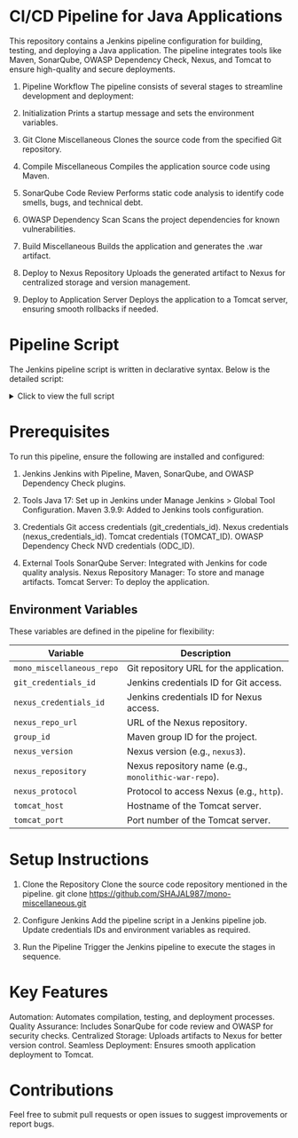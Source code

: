# CI/CD Pipeline for Java Applications

This repository contains a Jenkins pipeline configuration for building, testing, and deploying a Java application. The pipeline integrates tools like Maven, SonarQube, OWASP Dependency Check, Nexus, and Tomcat to ensure high-quality and secure deployments.

1. Pipeline Workflow
The pipeline consists of several stages to streamline development and deployment:

2. Initialization
Prints a startup message and sets the environment variables.

3. Git Clone Miscellaneous
Clones the source code from the specified Git repository.

4. Compile Miscellaneous
Compiles the application source code using Maven.

5. SonarQube Code Review
Performs static code analysis to identify code smells, bugs, and technical debt.

6. OWASP Dependency Scan
Scans the project dependencies for known vulnerabilities.

7. Build Miscellaneous
Builds the application and generates the .war artifact.

8. Deploy to Nexus Repository
Uploads the generated artifact to Nexus for centralized storage and version management.

9. Deploy to Application Server
Deploys the application to a Tomcat server, ensuring smooth rollbacks if needed.

# Pipeline Script

The Jenkins pipeline script is written in declarative syntax. Below is the detailed script:

<details> <summary>Click to view the full script</summary>
pipeline {
    agent any

    tools {
        jdk 'Java17'
        maven 'Maven_3_9_9'
    }

    environment {
        mono_miscellaneous_repo = 'https://github.com/SHAJAL987/mono-miscellaneous.git'
        git_credentials_id = 'GIT_ACCESS_000000111222'
        nexus_credentials_id = '391a3d38-676a-42b5-a5ce-6d66a236eb7f'
        nexus_repo_url = '192.168.0.102:8081'
        group_id = 'com.mono'
        nexus_version = 'nexus3'
        nexus_repository = 'monolithic-war-repo'
        nexus_protocol = 'http'
        tomcat_host= '192.168.0.102'
        tomcat_port= '8181'
    }

    stages {
        stage('Initialization') {
            steps {
                echo 'Pipeline has started!'
            }
        }

        stage('Git Clone Miscellaneous') {
            steps {
                dir('miscellaneous') {
                    checkout([
                        $class: 'GitSCM',
                        branches: [[name: '*/main']],
                        doGenerateSubmoduleConfigurations: false,
                        extensions: [],
                        userRemoteConfigs: [[credentialsId: env.git_credentials_id, url: env.mono_miscellaneous_repo]]
                    ])
                }
            }
        }

        stage('Compile Miscellaneous') {
            steps {
                dir('miscellaneous') {
                    sh 'mvn clean compile'
                }
            }
        }

        stage('SonarQube Code Review') {
            steps {
                dir('miscellaneous') {
                    withSonarQubeEnv('sonarserver') {
                        sh 'mvn sonar:sonar -Dsonar.projectKey=miscellaneous_project_key -Dsonar.java.binaries=target/classes'
                    }
                }
            }
        }

        stage('OWASP Dependency Scan') {
            steps {
                dir('miscellaneous') {
                    dependencyCheck additionalArguments: '-s target', nvdCredentialsId: 'ODC_ID', odcInstallation: 'ODC_Installation'
                }
            }
        }

        stage('OWASP Dependency Scan Report') {
            steps {
                dir('miscellaneous') {
                    dependencyCheckPublisher pattern: '**/dependency-check-report.xml'
                }
            }
        }
        
        stage('Build Miscellaneous') {
            steps {
                dir('miscellaneous') {
                    sh 'mvn clean install'
                }
            }
        }

        stage('Deploy to Nexus Repository') {
            steps {
                dir('miscellaneous') {
                    script {
                        pom = readMavenPom file: "pom.xml"
                        filesByGlob = findFiles(glob: "target/*.${pom.packaging}")
                        
                        if (filesByGlob.length > 0) {
                            env.artifactPath = filesByGlob[0].path
                            
                            nexusArtifactUploader artifacts: [
                                [
                                    artifactId: 'miscellaneous', 
                                    classifier: '',          
                                    file: filesByGlob[0].path,  // Use the dynamically fetched artifactPath
                                    type: 'war'
                                ]
                            ], 
                            credentialsId: env.nexus_credentials_id, 
                            groupId: env.group_id, 
                            nexusUrl: env.nexus_repo_url, 
                            nexusVersion: env.nexus_version, 
                            protocol: env.nexus_protocol, 
                            repository: env.nexus_repository, 
                            version: pom.version  // Use the dynamically fetched version
                            
                        } else {
                            error "Artifact file not found in target directory"
                        }
                    }
                }
            }
        }
        
        stage('Deploy to Application Server') {
            steps {
                dir('miscellaneous') {
                    script {
                        def sourceFilePath = "${env.WORKSPACE}/miscellaneous/target/miscellaneous-${pom.version}.war"
                        def renamedFilePath = "${env.WORKSPACE}/miscellaneous/target/app.war"
                        def TOMCAT_HOST = env.tomcat_host
                        def TOMCAT_PORT = env.tomcat_port
                        
                        // Rename the WAR file to miscellaneous.war
                        sh "mv ${sourceFilePath} ${renamedFilePath}"
                        
                        // Use credentials for Tomcat deployment
                        withCredentials([usernamePassword(credentialsId: 'TOMCAT_ID', usernameVariable: 'TOMCAT_USERNAME', passwordVariable: 'TOMCAT_PASSWORD')]) {
                            
                            // Check if miscellaneous.war exists on the Tomcat server
                            def warExists = sh(script: "curl -u ${TOMCAT_USERNAME}:${TOMCAT_PASSWORD} --silent --fail http://${TOMCAT_HOST}:${TOMCAT_PORT}/manager/text/list | grep '/app:'", returnStatus: true)
                            echo "Checking if miscellaneous app exists on Tomcat: ${warExists}"
                            
                            // If miscellaneous exists, undeploy it
                            if (warExists == 0) {
                                sh "curl -u ${TOMCAT_USERNAME}:${TOMCAT_PASSWORD} --silent --request GET http://${TOMCAT_HOST}:${TOMCAT_PORT}/manager/text/undeploy?path=/app"
                                echo "Previous app undeployed successfully"
                            } else {
                                echo "No existing  app found. Proceeding with deployment."
                            }
                            
                            // Deploy the new WAR file
                            sh """
                                curl -u ${TOMCAT_USERNAME}:${TOMCAT_PASSWORD} \
                                    --silent --upload-file ${renamedFilePath} \
                                    http://${TOMCAT_HOST}:${TOMCAT_PORT}/manager/text/deploy?path=/app
                            """
                            echo "New app deployed successfully"
                        }
                    }
                }
            }
        }


    }

    post {
        always {
            cleanWs()
        }
    }
}
</details>

# Prerequisites
To run this pipeline, ensure the following are installed and configured:

1. Jenkins
  Jenkins with Pipeline, Maven, SonarQube, and OWASP Dependency Check plugins.

2. Tools
  Java 17: Set up in Jenkins under Manage Jenkins > Global Tool Configuration.
  Maven 3.9.9: Added to Jenkins tools configuration.

3. Credentials
  Git access credentials (git_credentials_id).
  Nexus credentials (nexus_credentials_id).
  Tomcat credentials (TOMCAT_ID).
  OWASP Dependency Check NVD credentials (ODC_ID).

3. External Tools
  SonarQube Server: Integrated with Jenkins for code quality analysis.
  Nexus Repository Manager: To store and manage artifacts.
  Tomcat Server: To deploy the application.

## Environment Variables

These variables are defined in the pipeline for flexibility:

| Variable               | Description                                            |
|------------------------|--------------------------------------------------------|
| `mono_miscellaneous_repo` | Git repository URL for the application.               |
| `git_credentials_id`   | Jenkins credentials ID for Git access.                 |
| `nexus_credentials_id` | Jenkins credentials ID for Nexus access.               |
| `nexus_repo_url`       | URL of the Nexus repository.                           |
| `group_id`             | Maven group ID for the project.                        |
| `nexus_version`        | Nexus version (e.g., `nexus3`).                        |
| `nexus_repository`     | Nexus repository name (e.g., `monolithic-war-repo`).   |
| `nexus_protocol`       | Protocol to access Nexus (e.g., `http`).               |
| `tomcat_host`          | Hostname of the Tomcat server.                         |
| `tomcat_port`          | Port number of the Tomcat server.                      |


# Setup Instructions

1. Clone the Repository
Clone the source code repository mentioned in the pipeline.
  git clone https://github.com/SHAJAL987/mono-miscellaneous.git

3. Configure Jenkins
  Add the pipeline script in a Jenkins pipeline job.
  Update credentials IDs and environment variables as required.
4. Run the Pipeline
  Trigger the Jenkins pipeline to execute the stages in sequence.

# Key Features

Automation: Automates compilation, testing, and deployment processes.
Quality Assurance: Includes SonarQube for code review and OWASP for security checks.
Centralized Storage: Uploads artifacts to Nexus for better version control.
Seamless Deployment: Ensures smooth application deployment to Tomcat.

# Contributions

Feel free to submit pull requests or open issues to suggest improvements or report bugs.





